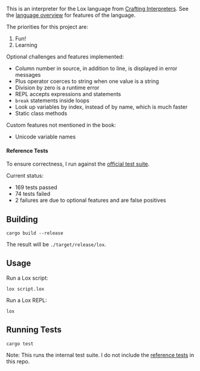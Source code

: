 This is an interpreter for the Lox language from
[Crafting Interpreters](https://www.craftinginterpreters.com/).  See the
[language overview](https://www.craftinginterpreters.com/the-lox-language.html)
for features of the language.

The priorities for this project are:

1. Fun!
2. Learning

Optional challenges and features implemented:

- Column number in source, in addition to line, is displayed in error messages
- Plus operator coerces to string when one value is a string
- Division by zero is a runtime error
- REPL accepts expressions and statements
- `break` statements inside loops
- Look up variables by index, instead of by name, which is much faster
- Static class methods

Custom features not mentioned in the book:

- Unicode variable names

#### Reference Tests

To ensure correctness, I run against the [official test suite](https://github.com/munificent/craftinginterpreters/tree/master/test).

Current status:

- 169 tests passed
- 74 tests failed
- 2 failures are due to optional features and are false positives

## Building

```shell
cargo build --release
```

The result will be `./target/release/lox`.

## Usage

Run a Lox script:

```shell
lox script.lox
```

Run a Lox REPL:

```shell
lox
```

## Running Tests

```shell
cargo test
```

Note: This runs the internal test suite.  I do not include the
[reference tests](https://github.com/munificent/craftinginterpreters/tree/master/test)
in this repo.
